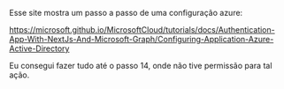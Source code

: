Esse site mostra um passo a passo de uma configuração azure:

https://microsoft.github.io/MicrosoftCloud/tutorials/docs/Authentication-App-With-NextJs-And-Microsoft-Graph/Configuring-Application-Azure-Active-Directory

Eu consegui fazer tudo até o passo 14, onde não tive permissão para tal ação.